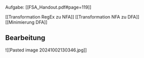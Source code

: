 Aufgabe: [[FSA_Handout.pdf#page=119]]

[[Transformation RegEx zu NFA]]
[[Transformation NFA zu DFA]]
[[Minimierung DFA]]

## Bearbeitung

![[Pasted image 20241002130346.jpg]]